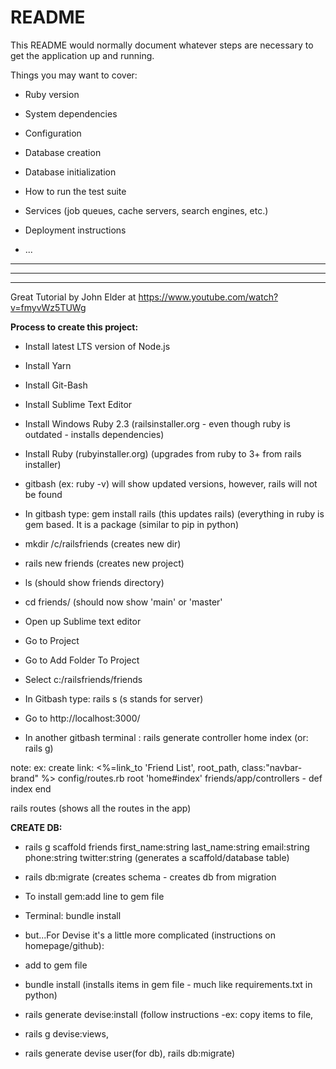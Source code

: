 # README

This README would normally document whatever steps are necessary to get the
application up and running.

Things you may want to cover:

* Ruby version

* System dependencies

* Configuration

* Database creation

* Database initialization

* How to run the test suite

* Services (job queues, cache servers, search engines, etc.)

* Deployment instructions

* ...
---------------------------------------------------------
---------------------------------------------------------
---------------------------------------------------------


Great Tutorial by John Elder at https://www.youtube.com/watch?v=fmyvWz5TUWg

**Process to create this project:**
* Install latest LTS version of Node.js
* Install Yarn
* Install Git-Bash
* Install Sublime Text Editor
* Install Windows Ruby 2.3 (railsinstaller.org - even though ruby is outdated - installs dependencies)
* Install Ruby (rubyinstaller.org) (upgrades from ruby to 3+ from rails installer)

* gitbash (ex: ruby -v) will show updated versions, however, rails will not be found
* In gitbash type: gem install rails (this updates rails) (everything in ruby is gem based. It is a package (similar to pip in python)

* mkdir /c/railsfriends (creates new dir)

* rails new friends (creates new project)
* ls (should show friends directory)
* cd friends/ (should now show 'main' or 'master'
* Open up Sublime text editor
* Go to Project
* Go to Add Folder To Project
* Select c:/railsfriends/friends

* In Gitbash type: rails s (s stands for server)
* Go to http://localhost:3000/
* In another gitbash terminal : rails generate controller home index (or: rails g)


note: ex: create link: <%=link_to 'Friend List', root_path, class:"navbar-brand" %> config/routes.rb  root 'home#index'
friends/app/controllers - def index end


rails routes (shows all the routes in the app)

**CREATE DB:**
* rails g scaffold friends first_name:string last_name:string email:string phone:string twitter:string (generates a scaffold/database table)
* rails db:migrate (creates schema - creates db from migration

* To install gem:add line to gem file
* Terminal: bundle install

* but...For Devise it's a little more complicated (instructions on homepage/github):

* add to gem file
* bundle install (installs items in gem file - much like requirements.txt in python)
* rails generate devise:install (follow instructions -ex: copy items to file, 
* rails g devise:views,
* rails generate devise user(for db), rails db:migrate)
